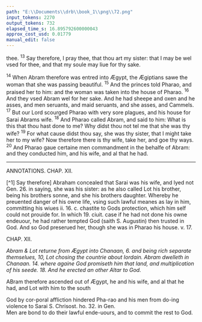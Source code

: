 ```yaml
---
path: "E:\\Documents\\drb\\book_1\\png\\72.png"
input_tokens: 2270
output_tokens: 732
elapsed_time_s: 16.895792600000043
approx_cost_usd: 0.01779
manual_edit: false
---
```

thee. <sup>13</sup> Say therefore, I pray thee, that thou art my sister: that I may be wel vsed for thee, and that my soule may liue for thy sake.

<sup>14</sup> When Abram therefore was entred into Ægypt, the Ægiptians sawe the woman that she was passing beautiful. <sup>15</sup> And the princes told Pharao, and praised her to him: and the woman was taken into the house of Pharao. <sup>16</sup> And they vsed Abram wel for her sake. And he had sheepe and oxen and he asses, and men seruants, and maid seruants, and she asses, and Cammels. <sup>17</sup> But our Lord scourged Pharao with very sore plagues, and his house for Sarai Abrams wife. <sup>18</sup> And Pharao called Abram, and said to him: What is this that thou hast done to me? Why didst thou not tel me that she was thy wife? <sup>19</sup> For what cause didst thou say, she was thy sister, that I might take her to my wife? Now therefore there is thy wife, take her, and goe thy ways. <sup>20</sup> And Pharao gaue certaine men commandment in the behalfe of Abram: and they conducted him, and his wife, and al that he had.

<hr>

ANNOTATIONS.
CHAP. XII.

[^1] Say therefore] Abraham concealed that Sarai was his wife, and lyed not Gen. 26. in saying, she was his sister: as he also called Lot his brother, being his brothers sonne, and she his brothers daughter. Whereby he preuented danger of his owne life, vsing such lawful meanes as lay in him, committing his wiues ii. 16. c. chastite to Gods protection, which him self could not prouide for. In which 19. ciuit. case if he had not done his owne endeuour, he had rather tempted God (saith S. Augustin) then trusted in God. And so God preserued her, though she was in Pharao his house. v. 17.

CHAP. XII.

*Abram & Lot returne from Ægypt into Chanaan, 6. and being rich separate themselues, 10, Lot chosing the countrie about Iordain. Abram dwelleth in Chanaan. 14. where againe God promiseth him that land, and multiplication of his seede. 18. And he erected an other Altar to God.*

ABram therefore ascended out of Ægypt, he and his wife, and al that he had, and Lot with him to the south

<aside>God by cor-poral affliction hindered Pha-rao and his men from do-ing violence to Sarai S. Chrisost. ho. 32. in Gen.</aside>

<aside>Men are bond to do their lawful ende-uours, and to commit the rest to God.</aside>